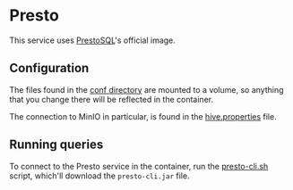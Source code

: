 # Presto

This service uses [PrestoSQL](https://prestosql.io/)'s official image.


## Configuration

The files found in the [conf directory](./conf/) are mounted to a volume, so anything that you change there will be reflected in the container.

The connection to MinIO in particular, is found in the [hive.properties](./conf/catalog/hive.properties) file.


## Running queries

To connect to the Presto service in the container, run the [presto-cli.sh](./presto-cli.sh) script,
which'll download the `presto-cli.jar` file.